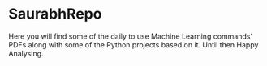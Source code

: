 # SaurabhRepo
Here you will find some of the daily to use Machine Learning commands' PDFs along with some of the Python projects based on it.
Until then Happy Analysing.
